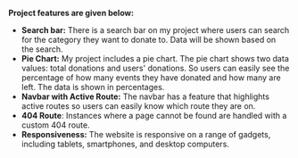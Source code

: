 **Project features are given below:** 
- **Search bar:** There is a search bar on my project where users can search for the category they want to donate to. Data will be shown based on the search.
- **Pie Chart:** My project includes a pie chart. The pie chart shows two data values: total donations and users' donations. So users can easily see the percentage of how many events they have donated and how many are left. The data is shown in percentages.
- **Navbar with Active Route:** The navbar has a feature that highlights active routes so users can easily know which route they are on.
- **404 Route**: Instances where a page cannot be found are handled with a custom 404 route.
- **Responsiveness:** The website is responsive on a range of gadgets, including tablets, smartphones, and desktop computers.



